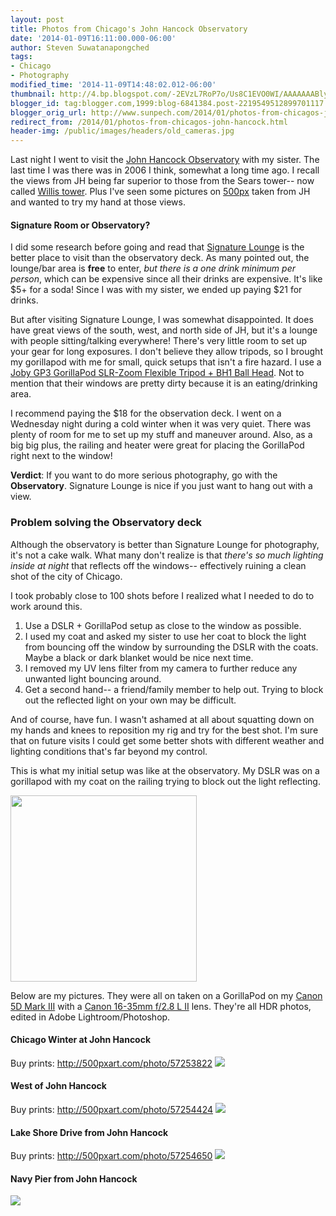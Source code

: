 ```yaml
---
layout: post
title: Photos from Chicago's John Hancock Observatory
date: '2014-01-09T16:11:00.000-06:00'
author: Steven Suwatanapongched
tags:
- Chicago
- Photography
modified_time: '2014-11-09T14:48:02.012-06:00'
thumbnail: http://4.bp.blogspot.com/-2EVzL7RoP7o/Us8C1EVO0WI/AAAAAAABly4/xWQXxmc-EHQ/s600/2014-01-08+at+21-37-31.jpg
blogger_id: tag:blogger.com,1999:blog-6841384.post-2219549512899701117
blogger_orig_url: http://www.sunpech.com/2014/01/photos-from-chicagos-john-hancock.html
redirect_from: /2014/01/photos-from-chicagos-john-hancock.html
header-img: /public/images/headers/old_cameras.jpg
---
```


Last night I went to visit the <a href="http://360chicago.com/">John Hancock Observatory</a> with my sister. The last time I was there was in 2006 I think, somewhat a long time ago. I recall the views from JH being far superior to those from the Sears tower-- now called <a href="http://www.willistower.com/">Willis tower</a>. Plus I've seen some pictures on <a href="http://500px.com/">500px</a> taken from JH and wanted to try my hand at those views.

#### Signature Room or Observatory?

I did some research before going and read that <a href="http://www.signatureroom.com/TheSignatureLounge">Signature Lounge</a> is the better place to visit than the observatory deck. As many pointed out, the lounge/bar area is <b>free</b> to enter, <i>but there is a one drink minimum per person</i>, which can be expensive since all their drinks are expensive. It's like $5+ for a soda! Since I was with my sister, we ended up paying $21 for drinks.

But after visiting Signature Lounge, I was somewhat disappointed. It does have great views of the south, west, and north side of JH, but it's a lounge with people sitting/talking everywhere! There's very little room to set up your gear for long exposures. I don't believe they allow tripods, so I brought my gorillapod with me for small, quick setups that isn't a fire hazard. I use a <a href="http://www.amazon.com/gp/product/B002FGTWOC/ref=as_li_ss_tl?ie=UTF8&amp;camp=1789&amp;creative=390957&amp;creativeASIN=B002FGTWOC&amp;linkCode=as2&amp;tag=sunpech-20">Joby GP3 GorillaPod SLR-Zoom Flexible Tripod + BH1 Ball Head</a>. Not to mention that their windows are pretty dirty because it is an eating/drinking area.

I recommend paying the $18 for the observation deck. I went on a Wednesday night during a cold winter when it was very quiet. There was plenty of room for me to set up my stuff and maneuver around. Also, as a big big plus, the railing and heater were great for placing the GorillaPod right next to the window!

<b>Verdict</b>: If you want to do more serious photography, go with the <b>Observatory</b>. Signature Lounge is nice if you just want to hang out with a view.

### Problem solving the Observatory deck

Although the observatory is better than Signature Lounge for photography, it's not a cake walk. What many don't realize is that <i>there's so much lighting inside at night</i> that reflects off the windows-- effectively ruining a clean shot of the city of Chicago.

I took probably close to 100 shots before I realized what I needed to do to work around this.
<ol>
  <li>Use a DSLR + GorillaPod setup as close to the window as possible.</li>
  <li>I used my coat and asked my sister to use her coat to block the light from bouncing off the window by surrounding the DSLR with the coats. Maybe a black or dark blanket would be nice next time.</li>
  <li>I removed my UV lens filter from my camera to further reduce any unwanted light bouncing around.</li>
  <li>Get a second hand-- a friend/family member to help out. Trying to block out the reflected light on your own may be difficult.</li>
</ol>

And of course, have fun. I wasn't ashamed at all about squatting down on my hands and knees to reposition my rig and try for the best shot. I'm sure that on future visits I could get some better shots with different weather and lighting conditions that's far beyond my control.

This is what my initial setup was like at the observatory. My DSLR was on a gorillapod with my coat on the railing trying to block out the light reflecting.

<img border="0" src="http://3.bp.blogspot.com/-imLnxNFUfI8/UteJYMzVPYI/AAAAAAABl48/dKidd7lAWwg/s600/2014-01-15+at+10-45-16.jpg" height="298"  />

Below are my pictures. They were all on taken on a GorillaPod on my <a href="http://www.amazon.com/gp/product/B007FGYZFI/ref=as_li_ss_tl?ie=UTF8&amp;camp=1789&amp;creative=390957&amp;creativeASIN=B007FGYZFI&amp;linkCode=as2&amp;tag=sunpech-20">Canon 5D Mark III</a> with a <a href="http://www.amazon.com/gp/product/B000NP46K2/ref=as_li_ss_tl?ie=UTF8&amp;camp=1789&amp;creative=390957&amp;creativeASIN=B000NP46K2&amp;linkCode=as2&amp;tag=sunpech-20">Canon 16-35mm f/2.8 L II</a> lens. They're all HDR photos, edited in Adobe Lightroom/Photoshop.

#### Chicago Winter at John Hancock
Buy prints: <a href="http://500pxart.com/photo/57253822">http://500pxart.com/photo/57253822</a>
<img border="0" src="http://4.bp.blogspot.com/-2EVzL7RoP7o/Us8C1EVO0WI/AAAAAAABly4/xWQXxmc-EHQ/s600/2014-01-08+at+21-37-31.jpg"   />

#### West of John Hancock
Buy prints: <a href="http://500pxart.com/photo/57254424">http://500pxart.com/photo/57254424</a>
<img border="0" src="http://2.bp.blogspot.com/-EBrhJO_kK1g/Us8C27ohFkI/AAAAAAABlzA/ri6IqpMsefI/s600/2014-01-08+at+21-45-00.jpg"   />

#### Lake Shore Drive from John Hancock
Buy prints: <a href="http://500pxart.com/photo/57254650">http://500pxart.com/photo/57254650</a>
<img border="0" src="http://4.bp.blogspot.com/-Q1Wwao-BF3k/Us8C4wBbxEI/AAAAAAABlzU/Ugu-rO482Ug/s600/2014-01-08+at+21-50-18.jpg"   />

#### Navy Pier from John Hancock
<img border="0" src="http://1.bp.blogspot.com/-Pen32c6ld6Y/Us8CzOIqUMI/AAAAAAABlyw/GBUOqV2MOEk/s600/2014-01-08+at+21-14-37.jpg"   />
